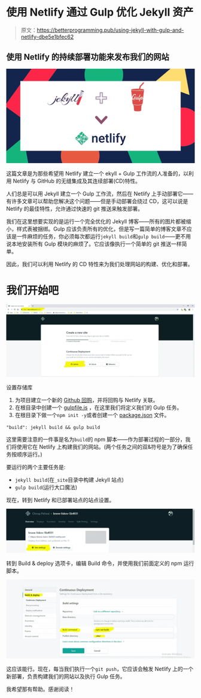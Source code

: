 # 使用 Netlify 通过 Gulp 优化 Jekyll 资产

> 原文：<https://betterprogramming.pub/using-jekyll-with-gulp-and-netlify-dbe5e1bfec62>

## 使用 Netlify 的持续部署功能来发布我们的网站

![](img/8c0c31c4f3df7ac2adcb5d593ff08b2e.png)

这篇文章是为那些希望用 Netlify 建立一个 ekyll + Gulp 工作流的人准备的，以利用 Netlify 与 GitHub 的无缝集成及其连续部署(CD)特性。

人们总是可以用 Jekyll 建立一个 Gulp 工作流，然后在 Netlify 上手动部署它——有许多文章可以帮助您解决这个问题——但是手动部署会绕过 CD，这可以说是 Netlify 的最佳特性，允许通过快速的 git 推送来触发部署。

我们在这里想要实现的是运行一个完全优化的 Jekyll 博客——所有的图片都被缩小，样式表被捆绑。Gulp 应该负责所有的优化，但是写一篇简单的博客文章不应该是一件麻烦的任务，你必须每次都运行`jekyll build`和`gulp build`——更不用说本地安装所有 Gulp 模块的麻烦了。它应该像执行一个简单的 git 推送一样简单。

因此，我们可以利用 Netlify 的 CD 特性来为我们处理网站的构建、优化和部署。

# 我们开始吧

![](img/c0eb2a894c57aef3e44769af22334eee.png)

设置存储库

1.  为项目建立一个新的 [Github 回购](https://github.com/chiragpaliwal/jekyllBlog)，并将回购与 Netlify 关联。
2.  在根目录中创建一个 [gulpfile.js](https://github.com/chiragpaliwal/jekyllBlog/blob/master/gulpfile.js) ，在这里我们将定义我们的 Gulp 任务。
3.  在根目录下做一个`npm init -y`或者创建一个 [package.json](https://github.com/chiragpaliwal/jekyllBlog/blob/master/package.json) 文件。

`"build": jekyll build && gulp build`

这里需要注意的一件事是名为`build`的 npm 脚本——作为部署过程的一部分，我们将使用它在 Netlify 上构建我们的网站。(两个任务之间的双&符号是为了确保任务按顺序运行。)

要运行的两个主要任务是:

*   `jekyll build`(在`_site`目录中构建 Jekyll 站点)
*   `gulp build`(运行大口魔法)

现在，转到 Netlify 和已部署站点的站点设置。

![](img/1731bce2bff4d3f7a8b69ceee4a4166f.png)

转到 Build & deploy 选项卡，编辑 Build 命令，并使用我们前面定义的 npm 运行脚本。

![](img/cb57fc714a1bc9092e5e21d14455b8c0.png)

这应该能行。现在，每当我们执行一个`git push`，它应该会触发 Netlify 上的一个新部署，负责构建我们的网站以及执行 Gulp 任务。

我希望那有帮助。感谢阅读！